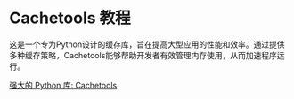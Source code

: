 # Cachetools 教程

<show-structure depth="3"/>

这是一个专为Python设计的缓存库，旨在提高大型应用的性能和效率。通过提供多种缓存策略，Cachetools能够帮助开发者有效管理内存使用，从而加速程序运行。

<seealso>
<category ref="ref_docs">
    <a href="https://mp.weixin.qq.com/s/vYJrUEDH0_FQaR6J44rjrw">强大的 Python 库: Cachetools</a>
</category>
<category ref="ref_github">
</category>
<category ref="ref_issues">
</category>
<category ref="ref_hf">
</category>
<category ref="ref_ms">
</category>
</seealso>
